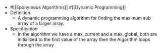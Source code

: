 - #[[Eponymous Algorithms]] #[[Dynamic Programming]]
- Definition
	- A dynamic programming algorithm for finding the maximum sub array of a larger array.
- Specification
	- In the algorithm we have a max_current and a max_global, both are initialized to the first value of the array then the Algorithm loops through the array